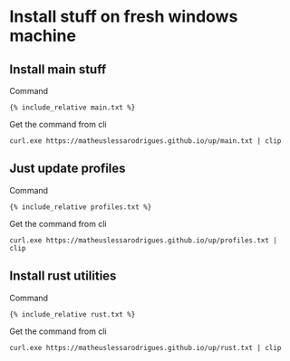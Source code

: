 # Install stuff on fresh windows machine

## Install main stuff

Command
```
{% include_relative main.txt %}
```

Get the command from cli
```
curl.exe https://matheuslessarodrigues.github.io/up/main.txt | clip
```

## Just update profiles

Command
```
{% include_relative profiles.txt %}
```

Get the command from cli
```
curl.exe https://matheuslessarodrigues.github.io/up/profiles.txt | clip
```

## Install rust utilities

Command
```
{% include_relative rust.txt %}
```

Get the command from cli
```
curl.exe https://matheuslessarodrigues.github.io/up/rust.txt | clip
```
